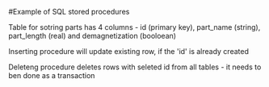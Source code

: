 #Example of SQL stored procedures

Table for sotring parts has 4 columns - id (primary key), part_name (string), part_length (real) and demagnetization (booloean)

Inserting procedure will update existing row, if the 'id' is already created

Deleteng procedure deletes rows with seleted id from all tables - it needs to ben done as a transaction
